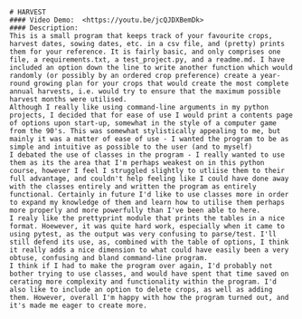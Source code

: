     # HARVEST
    #### Video Demo:  <https://youtu.be/jcQJDXBemDk>
    #### Description: 
    This is a small program that keeps track of your favourite crops, harvest dates, sowing dates, etc. in a csv file, and (pretty) prints them for your reference. It is fairly basic, and only comprises one file, a requirements.txt, a test_project.py, and a readme.md. I have included an option down the line to write another function which would randomly (or possibly by an ordered crop preference) create a year-round growing plan for your crops that would create the most complete annual harvests, i.e. would try to ensure that the maximum possible harvest months were utilised. 
    Although I really like using command-line arguments in my python projects, I decided that for ease of use I would print a contents page of options upon start-up, somewhat in the style of a computer game from the 90's. This was somewhat stylistically appealing to me, but mainly it was a matter of ease of use - I wanted the program to be as simple and intuitive as possible to the user (and to myself)
    I debated the use of classes in the program - I really wanted to use them as its the area that I'm perhaps weakest on in this python course, however I feel I struggled slightly to utliise them to their full advantage, and couldn't help feeling like I could have done away with the classes entirely and written the program as entirely functional. Certainly in future I'd like to use classes more in order to expand my knowledge of them and learn how to utilise them perhaps more properly and more powerfully than I've been able to here.
    I realy like the prettyprint module that prints the tables in a nice format. Hoewever, it was quite hard work, especially when it came to using pytest, as the output was very confusing to parse/test. I'll still defend its use, as, combined with the table of options, I think it really adds a nice dimension to what could have easily been a very obtuse, confusing and bland command-line program. 
    I think if I had to make the program over again, I'd probably not bother trying to use classes, and would have spent that time saved on cerating more complexity and functionality within the program. I'd also like to include an option to delete crops, as well as adding them. However, overall I'm happy with how the program turned out, and it's made me eager to create more.
    
